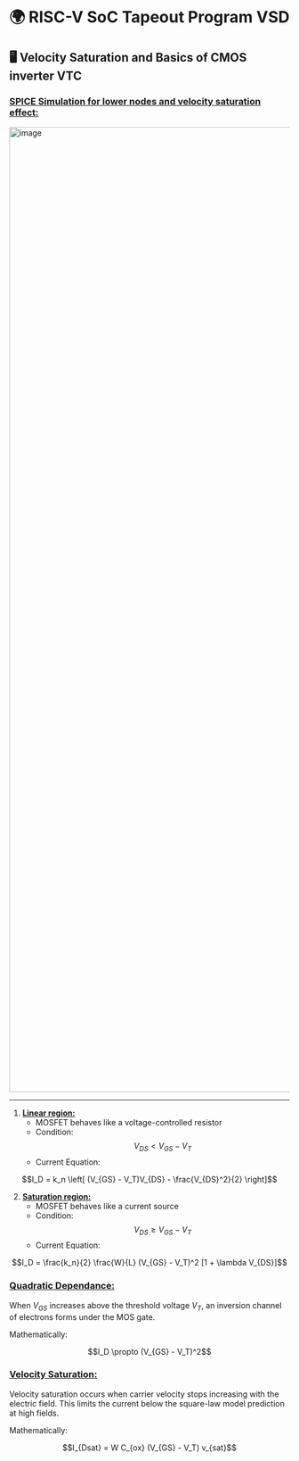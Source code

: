# 🌍 RISC-V SoC Tapeout Program VSD
## 🖥️ Velocity Saturation and Basics of CMOS inverter VTC
### <ins>SPICE Simulation for lower nodes and velocity saturation effect: </ins>
<img width="2602" height="1730" alt="image" src="https://github.com/user-attachments/assets/97ce8575-fd6a-4071-b149-a3697ba50085" />

---

1. **<ins>Linear region:</ins>**
  	- MOSFET behaves like a voltage-controlled resistor
  	- Condition:
    $$V_{DS} < V_{GS} - V_T$$
  	- Current Equation:
<p align="center">
    $$I_D = k_n \left[ (V_{GS} - V_T)V_{DS} - \frac{V_{DS}^2}{2} \right]$$ 

</p>


2. **<ins>Saturation region:</ins>**
   - MOSFET behaves like a current source
   - Condition:
     $$V_{DS} \geq V_{GS} - V_T$$
  	- Current Equation:
<p align="center">
    $$I_D = \frac{k_n}{2} \frac{W}{L} (V_{GS} - V_T)^2 [1 + \lambda V_{DS}]$$
	​
</p>


### <ins>Quadratic Dependance:</ins>
When $V_{GS}$ increases above the threshold voltage $V_T$, an inversion channel of electrons forms under the MOS gate.

Mathematically:
​<br>
<p align="center">
$$I_D \propto (V_{GS} - V_T)^2$$
</p>


### <ins>Velocity Saturation:</ins>
Velocity saturation occurs when carrier velocity stops increasing with the electric field. This limits the current below the square-law model prediction at high fields.

Mathematically:
<br>
<p align="center">
$$I_{Dsat} = W C_{ox} (V_{GS} - V_T) v_{sat}$$
</p>
